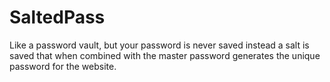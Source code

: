 # SaltedPass
Like a password vault, but your password is never saved instead a salt is saved that when combined with the master password generates the unique password for the website.
